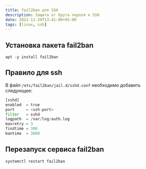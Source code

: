 ```yaml
---
title: fail2ban для SSH
description: Защита от брута пароля к SSH
date: 2022-11-29T13:41:00+05:00
tags: [linux, ssh]
---
```

## Установка пакета fail2ban
```shell
apt -y install fail2ban
```

## Правило для ssh
В файл `/etc/fail2ban/jail.d/sshd.conf` необходимо добавить следующее:
```python
[sshd]
enabled  = true
port     = <ssh-port>
filter   = sshd
logpath  = /var/log/auth.log
maxretry = 3
findtime = 300
bantime  = 3600
```

## Перезапуск сервиса fail2ban
```shell
systemctl restart fail2ban
```
